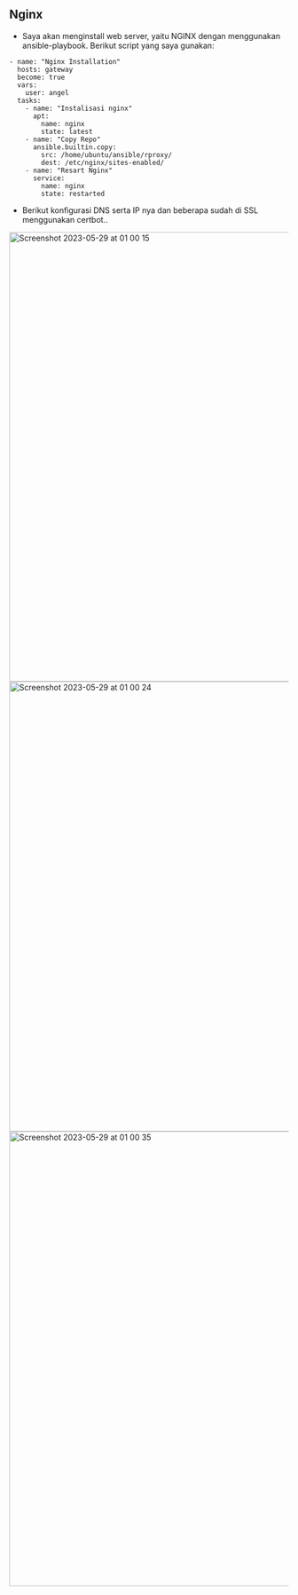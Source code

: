 ## Nginx
- Saya akan menginstall web server, yaitu NGINX dengan menggunakan ansible-playbook. Berikut script yang saya gunakan:
```
- name: "Nginx Installation"
  hosts: gateway
  become: true
  vars:
    user: angel
  tasks:
    - name: "Instalisasi nginx"
      apt:
        name: nginx
        state: latest
    - name: "Copy Repo"
      ansible.builtin.copy:
        src: /home/ubuntu/ansible/rproxy/
        dest: /etc/nginx/sites-enabled/
    - name: "Resart Nginx"
      service:
        name: nginx
        state: restarted
```

- Berikut konfigurasi DNS serta IP nya dan beberapa sudah di SSL menggunakan certbot..

<img width="810" alt="Screenshot 2023-05-29 at 01 00 15" src="https://github.com/angellaviory/DevOps16-dw-AngellaAvioryRotinsulu/assets/102456153/08c02f66-60db-4a0f-bbdf-50fad97d51db">
<img width="811" alt="Screenshot 2023-05-29 at 01 00 24" src="https://github.com/angellaviory/DevOps16-dw-AngellaAvioryRotinsulu/assets/102456153/b7ec17df-ba2e-4300-91f2-fd7a33297849">
<img width="820" alt="Screenshot 2023-05-29 at 01 00 35" src="https://github.com/angellaviory/DevOps16-dw-AngellaAvioryRotinsulu/assets/102456153/b1ad2fd2-50a6-44f1-a857-17d2a77f77fe">

